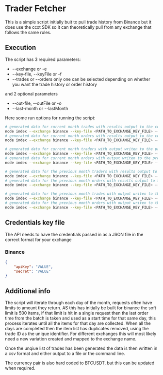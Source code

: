 # Trader Fetcher

This is a simple script initially buit to pull trade history from Binance but it does use the ccxt SDK so it can theoretically pull from any exchange that follows the same rules.

## Execution

The script has 3 required parameters:

- --exchange or -e
- --key-file, --keyFile or -f
- --trades or --orders only one can be selected depending on whether you want the trade history or order history

and 2 optional parameters

- --out-file, --outFile or -o
- --last-month or --lastMonth

Here some run options for running the script:

```sh
# generated data for current month trades with results output to the command line
node index --exchange binance --key-file <PATH_TO_EXCHANGE_KEY_FILE> --trades
# generated data for current month orders with results output to the command line
node index --exchange binance --key-file <PATH_TO_EXCHANGE_KEY_FILE> --orders

# generated data for current month traders with output writen to the provided outfile -> this file will be created or overwritten
node index --exchange binance --key-file <PATH_TO_EXCHANGE_KEY_FILE> --out-file <PATH_TO_OUTPUT_FILE> --trades
# generated data for current month orders with output writen to the provided outfile -> this file will be created or overwritten
node index --exchange binance --key-file <PATH_TO_EXCHANGE_KEY_FILE> --out-file <PATH_TO_OUTPUT_FILE> --orders

# generated data for the previous month traders with results output to the command line
node index --exchange binance --key-file <PATH_TO_EXCHANGE_KEY_FILE> --last-month --trades
# generated data for the previous month orders with results output to the command line
node index --exchange binance --key-file <PATH_TO_EXCHANGE_KEY_FILE> --last-month --orders

# generated data for the previous month trades with output writen to the provided outfile -> this file will be created or overwritten
node index --exchange binance --key-file <PATH_TO_EXCHANGE_KEY_FILE> --out-file <PATH_TO_OUTPUT_FILE> --last-month --trades
# generated data for the previous month orders with output writen to the provided outfile -> this file will be created or overwritten
node index --exchange binance --key-file <PATH_TO_EXCHANGE_KEY_FILE> --out-file <PATH_TO_OUTPUT_FILE> --last-month --orders
```

## Credentials key file

The API needs to have the credentials passed in as a JSON file in the correct format for your exchange

### Binance

```JSON
{
    "apiKey": "VALUE",
    "secret": "VALUE"
}
```

## Additional info

The script will iterate through each day of the month, requests often have limits to amount they return. AS this has initially be built for binance the soft limit is 500 items, if that limit is hit in a single request then the last order time from the batch is taken and used as a start time for that same day, this process iterates until all the items for that day are collected. When all the days are completed then the item list has duplicates removed, using the trade ID as the unique identifier. For different exchanges this will most likely need a new variation created and mapped to the exchange name.

Once the unqiue list of trades has been generated the data is then written in a csv format and either output to a file or the command line.

The currency pair is also hard coded to BTCUSDT, but this can be updated when required.
